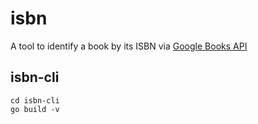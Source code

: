 # isbn

A tool to identify a book by its ISBN via [Google Books API](https://developers.google.com/books/)

## isbn-cli

```
cd isbn-cli
go build -v
```
